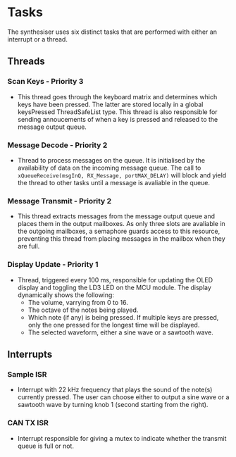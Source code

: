 # Tasks

The synthesiser uses six distinct tasks that are performed with either an interrupt or a thread.

## Threads 
### Scan Keys - Priority 3
- This thread goes through the keyboard matrix and determines which keys have been pressed. The latter are stored locally in a global keysPressed ThreadSafeList type. This thread is also responsible for sending annoucements of when a key is pressed and released to the message output queue.
### Message Decode - Priority 2
- Thread to process messages on the queue. It is initialised by the availability of data on the incoming message queue. The call to ```xQueueReceive(msgInQ, RX_Message, portMAX_DELAY)``` will block and yield the thread to other tasks until a message is avaliable in the queue.
### Message Transmit - Priority 2
- This thread extracts messages from the message output queue and places them in the output mailboxes. As only three slots are avaliable in the outgoing mailboxes, a semaphore guards access to this resource, preventing this thread from placing messages in the mailbox when they are full.
### Display Update - Priority 1
- Thread, triggered every 100 ms, responsible for updating the OLED display and toggling the LD3 LED on the MCU module. The display dynamically shows the following:
    - The volume, varrying from 0 to 16.
    - The octave of the notes being played.
    - Which note (if any) is being pressed. If multiple keys are pressed, only the one pressed for the longest time will be displayed.
    - The selected waveform, either a sine wave or a sawtooth wave.

## Interrupts
### Sample ISR
- Interrupt with 22 kHz frequency that plays the sound of the note(s) currently pressed. The user can choose either to output a sine wave or a sawtooth wave by turning knob 1 (second starting from the right).
### CAN TX ISR
- Interrupt responsible for giving a mutex to indicate whether the transmit queue is full or not. 
